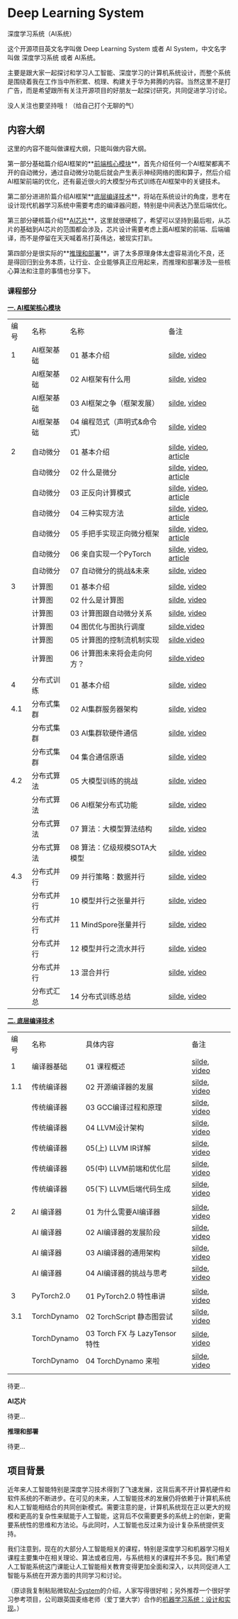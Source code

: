 # Deep Learning System

深度学习系统（AI系统）

这个开源项目英文名字叫做 Deep Learning System 或者 AI System，中文名字叫做 深度学习系统 或者 AI系统。

主要是跟大家一起探讨和学习人工智能、深度学习的计算机系统设计，而整个系统是围绕着我在工作当中所积累、梳理、构建关于华为昇腾的内容。当然这里不是打广告，而是希望跟所有关注开源项目的好朋友一起探讨研究，共同促进学习讨论。

没人关注也要坚持哦！（给自己打个无聊的气）

## 内容大纲

这里的内容不能叫做课程大纲，只能叫做内容大纲。

第一部分基础篇介绍AI框架的**<u>前端核心模块</u>**，首先介绍任何一个AI框架都离不开的自动微分，通过自动微分功能后就会产生表示神经网络的图和算子，然后介绍AI框架前端的优化，还有最近很火的大模型分布式训练在AI框架中的关键技术。

第二部分进进阶篇介绍AI框架**<u>底层编译技术</u>**，将站在系统设计的角度，思考在设计现代机器学习系统中需要考虑的编译器问题，特别是中间表达乃至后端优化。

第三部分硬核篇介绍**<u>AI芯片</u>**，这里就很硬核了，希望可以坚持到最后啦，从芯片的基础到AI芯片的范围都会涉及，芯片设计需要考虑上面AI框架的前端、后端编译，而不是停留在天天喊着吊打英伟达，被现实打趴。

第四部分是很实际的**<u>推理和部署</u>**，讲了太多原理身体太虚容易消化不良，还是得回归到业务本质，让行业、企业能够真正应用起来，而推理和部署涉及一些核心算法和注意的事情也分享下。

### 课程部分

**[一. AI框架核心模块](./Frontend/)**

|     |        |                   |                                                                                                                                                               |
| --- | ------ | ----------------- | ------------------------------------------------------------------------------------------------------------------------------------------------------------- |
| 编号  | 名称     | 名称                | 备注                                                                                                                                                            |
| 1   | AI框架基础 | 01 基本介绍           | [silde](./Frontend/Foundation/01.introduction.pptx), [video](https://www.bilibili.com/video/BV1he4y1z7oD/?vd_source=26de035c60e6c7f810371fdfd13d14b6)         |
|     | AI框架基础 | 02 AI框架有什么用       | [silde](./Frontend/Foundation/02.fundamentals.pptx), [video](https://www.bilibili.com/video/BV1fd4y1q7qk/?vd_source=26de035c60e6c7f810371fdfd13d14b6)         |
|     | AI框架基础 | 03 AI框架之争（框架发展）   | [silde](./Frontend/Foundation/03.history.pptx), [video](https://www.bilibili.com/video/BV1C8411x7Kn/?vd_source=26de035c60e6c7f810371fdfd13d14b6)              |
|     | AI框架基础 | 04 编程范式（声明式&命令式）  | [silde](./Frontend/Foundation/04.programing.pptx), [video](https://www.bilibili.com/video/BV1gR4y1o7WT/?vd_source=26de035c60e6c7f810371fdfd13d14b6)           |
|     |        |                   |                                                                                                                                                               |
| 2   | 自动微分   | 01 基本介绍           | [silde](./Frontend/AutoDiff/01.introduction.pptx), [video](https://www.bilibili.com/video/BV1FV4y1T7zp/), [article](https://zhuanlan.zhihu.com/p/518198564)   |
|     | 自动微分   | 02 什么是微分          | [silde](./Frontend/AutoDiff/02.base_concept.pptx), [video](https://www.bilibili.com/video/BV1Ld4y1M7GJ/), [article](https://zhuanlan.zhihu.com/p/518198564)   |
|     | 自动微分   | 03 正反向计算模式        | [silde](./Frontend/AutoDiff/03.grad_mode.pptx), [video](https://www.bilibili.com/video/BV1zD4y117bL/), [article](https://zhuanlan.zhihu.com/p/518296942)      |
|     | 自动微分   | 04 三种实现方法         | [silde](./Frontend/AutoDiff/04.grad_mode.pptx), [video](https://www.bilibili.com/video/BV1BN4y1P76t/), [article](https://zhuanlan.zhihu.com/p/520065656)      |
|     | 自动微分   | 05 手把手实现正向微分框架    | [silde](./Frontend/AutoDiff/05.forward_mode.ipynb), [video](https://www.bilibili.com/video/BV1Ne4y1p7WU/), [article](https://zhuanlan.zhihu.com/p/520451681)  |
|     | 自动微分   | 06 亲自实现一个PyTorch  | [silde](./Frontend/AutoDiff/06.reversed_mode.ipynb), [video](https://www.bilibili.com/video/BV1ae4y1z7E6/), [article](https://zhuanlan.zhihu.com/p/547865589) |
|     | 自动微分   | 07 自动微分的挑战&未来     | [silde](./Frontend/AutoDiff/07.challenge.pptx), [video](https://www.bilibili.com/video/BV17e4y1z73W/)                                                         |
|     |        |                   |                                                                                                                                                               |
| 3   | 计算图    | 01 基本介绍           | [silde](./Frontend/DataFlow/01.introduction.pptx), [video](https://www.bilibili.com/video/BV1cG411E7gV/)                                                      |
|     | 计算图    | 02 什么是计算图         | [silde](./Frontend/DataFlow/02.computation_graph.pptx), [video](https://www.bilibili.com/video/BV1rR4y197HM/)                                                 |
|     | 计算图    | 03 计算图跟自动微分关系     | [silde](./Frontend/DataFlow/03.atuodiff.pptx), [video](https://www.bilibili.com/video/BV1S24y197FU/)                                                          |
|     | 计算图    | 04 图优化与图执行调度      | [silde](./Frontend/DataFlow/04.dispatch.pptx),[video](https://www.bilibili.com/video/BV1hD4y1k7Ty/)                                                           |
|     | 计算图    | 05 计算图的控制流机制实现    | [silde](./Frontend/DataFlow/05.control_flow.pptx),[video](https://www.bilibili.com/video/BV17P41177Pk/)                                                       |
|     | 计算图    | 06 计算图未来将会走向何方？   | [silde](./Frontend/DataFlow/06.future.pptx),[video](https://www.bilibili.com/video/BV1hm4y1A7Nv/)                                                             |
|     |        |                   |                                                                                                                                                               |
| 4   | 分布式训练  | 01 基本介绍           | [silde](./Frontend/Distribution/01.introduction.pptx), [video](https://www.bilibili.com/video/BV1ge411L7mi/)                                                  |
| 4.1 | 分布式集群  | 02 AI集群服务器架构      | [silde](./Frontend/Distribution/04.architecture.pptx), [video](https://www.bilibili.com/video/BV1fg41187rc/)                                                  |
|     | 分布式集群  | 03 AI集群软硬件通信      | [silde](./Frontend/Distribution/05.1.communication.pptx), [video](https://www.bilibili.com/video/BV14P4y1S7u4/)                                               |
|     | 分布式集群  | 04 集合通信原语         | [silde](./Frontend/Distribution/05.2.primitive.pptx), [video](https://www.bilibili.com/video/BV1te4y1e7vz/)                                                   |
| 4.2 | 分布式算法  | 05 大模型训练的挑战       | [silde](./Frontend/Distribution/02.challenge.pptx), [video](https://www.bilibili.com/video/BV1n8411s7f3/)                                                     |
|     | 分布式算法  | 06 AI框架分布式功能      | [silde](./Frontend/Distribution/03.system.pptx), [video](https://www.bilibili.com/video/BV1Y14y1576A/)                                                        |
|     | 分布式算法  | 07 算法：大模型算法结构     | [silde](./Frontend/Distribution/06.algorithm_arch.pptx), [video](https://www.bilibili.com/video/BV1Mt4y1M7SE/)                                                |
|     | 分布式算法  | 08 算法：亿级规模SOTA大模型 | [silde](./Frontend/Distribution/06.algorithm_arch.pptx), [video](https://www.bilibili.com/video/BV1em4y1F7ay/)                                                |
| 4.3 | 分布式并行  | 09 并行策略：数据并行      | [silde](./Frontend/Distribution/07.1.data_parallel.pptx), [video](https://www.bilibili.com/video/BV1JK411S7gL/)                                               |
|     | 分布式并行  | 10 模型并行之张量并行      | [silde](./Frontend/Distribution/07.2.model_parallel.pptx), [video](https://www.bilibili.com/video/BV1vt4y1K7wT/)                                              |
|     | 分布式并行  | 11 MindSpore张量并行  | [silde](./Frontend/Distribution/07.2.model_parallel.pptx), [video](https://www.bilibili.com/video/BV1vt4y1K7wT/)                                              |
|     | 分布式并行  | 12 模型并行之流水并行      | [silde](./Frontend/Distribution/07.3.pipeline_parallel.pptx), [video](https://www.bilibili.com/video/BV1WD4y1t7Ba/)                                           |
|     | 分布式并行  | 13 混合并行           | [silde](./Frontend/Distribution/08.hybrid_parallel.pptx), [video](https://www.bilibili.com/video/BV1gD4y1t7Ut/)                                               |
|     | 分布式汇总  | 14 分布式训练总结        | [silde](./Frontend/Distribution/10.summary.pptx), [video](https://www.bilibili.com/video/BV1av4y1S7DQ/)                                                       |

**[二. 底层编译技术](./Compiler/)**

|     |             |                             |                                                                                                              |
| --- | ----------- | --------------------------- | ------------------------------------------------------------------------------------------------------------ |
| 编号  | 名称          | 具体内容                        | 备注                                                                                                           |
| 1   | 编译器基础       | 01 课程概述                     | [silde](./Compiler/01.Base/01.introduction.pptx), [video](https://www.bilibili.com/video/BV1D84y1y73v/)      |
| 1.1 | 传统编译器       | 02 开源编译器的发展                 | [silde](./Compiler/01.Base/02.history.pptx), [video](https://www.bilibili.com/video/BV1sM411C7Vr/)           |
|     | 传统编译器       | 03 GCC编译过程和原理               | [silde](./Compiler/01.Base/03.gcc.pptx), [video](https://www.bilibili.com/video/BV1LR4y1f7et/)               |
|     | 传统编译器       | 04 LLVM设计架构                 | [silde](./Compiler/01.Base/04.llvm.pptx), [video](https://www.bilibili.com/video/BV1CG4y1V7Dn/)              |
|     | 传统编译器       | 05(上) LLVM IR详解             | [silde](./Compiler/01.Base/05.llvm_detail01.pptx), [video](https://www.bilibili.com/video/BV1LR4y1f7et/)     |
|     | 传统编译器       | 05(中) LLVM前端和优化层            | [silde](./Compiler/01.Base/06.llvm_detail02.pptx), [video](https://www.bilibili.com/video/BV1vd4y1t7vS)      |
|     | 传统编译器       | 05(下) LLVM后端代码生成            | [silde](./Compiler/01.Base/07.llvm_detail03.pptx), [video](https://www.bilibili.com/video/BV1cd4y1b7ho)      |
|     |             |                             |                                                                                                              |
| 2   | AI 编译器      | 01 为什么需要AI编译器               | [silde](./Compiler/02.ICompiler/01.appear.pptx), [video](https://www.bilibili.com/video/BV1pM41167KP)        |
|     | AI 编译器      | 02 AI编译器的发展阶段               | [silde](./Compiler/02.ICompiler/02.stage.pptx), [video](https://www.bilibili.com/video/BV1QK411R7iy/)        |
|     | AI 编译器      | 03 AI编译器的通用架构               | [silde](./Compiler/02.ICompiler/03.architecture.pptx), [video](https://www.bilibili.com/video/BV1qD4y1Y73e/) |
|     | AI 编译器      | 04 AI编译器的挑战与思考              | [silde](./Compiler/02.ICompiler/04.future.pptx),  [video](https://www.bilibili.com/video/BV1Hv4y1R7uc/)      |
|     |             |                             |                                                                                                              |
| 3   | PyTorch2.0  | 01 PyTorch2.0 特性串讲          | [silde](./Compiler/03.PyTorch/01.introduction.pptx), [video](https://www.bilibili.com/video/BV1p84y1675B/)   |
| 3.1 | TorchDynamo | 02 TorchScript 静态图尝试        | [silde](./Compiler/03.PyTorch/02.torchscript.pptx), [video](https://www.bilibili.com/video/BV1JV4y1P7gB/)    |
|     | TorchDynamo | 03 Torch FX 与 LazyTensor 特性 | [silde](./Compiler/03.PyTorch/03.torchfx_lazy.pptx), [video](https://www.bilibili.com/video/BV1944y1m7fU/)   |
|     | TorchDynamo | 04 TorchDynamo 来啦           | [silde](./Compiler/03.PyTorch/04.torchdynamo.pptx),  [video](https://www.bilibili.com/video/BV1Hv4y1R7uc/)   |
|     |             |                             |                                                                                                              |

待更...

**AI芯片**

待更...

**推理和部署**

待更...

## 项目背景

近年来人工智能特别是深度学习技术得到了飞速发展，这背后离不开计算机硬件和软件系统的不断进步。在可见的未来，人工智能技术的发展仍将依赖于计算机系统和人工智能相结合的共同创新模式。需要注意的是，计算机系统现在正以更大的规模和更高的复杂性来赋能于人工智能，这背后不仅需要更多的系统上的创新，更需要系统性的思维和方法论。与此同时，人工智能也反过来为设计复杂系统提供支持。

我们注意到，现在的大部分人工智能相关的课程，特别是深度学习和机器学习相关课程主要集中在相关理论、算法或者应用，与系统相关的课程并不多见。我们希望人工智能系统这门课能让人工智能相关教育变得更加全面和深入，以共同促进人工智能与系统在开源方面的共同学习和讨论。

（原谅我复制粘贴微软[AI-System](https://github.com/microsoft/AI-System)的介绍，人家写得很好啦；另外推荐一个很好学习参考项目，公司跟英国麦络老师（爱丁堡大学）合作的[机器学习系统：设计和实现](https://github.com/openmlsys/openmlsys-zh)。）

